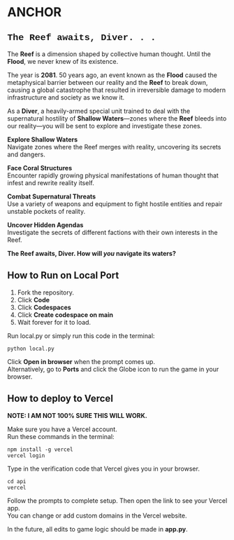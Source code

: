# ANCHOR
<span style="font-family: 'Courier New', monospace;">

## The Reef awaits, Diver. . .
</span>

The **Reef** is a dimension shaped by collective human thought. Until the **Flood**, we never knew of its existence.

The year is **2081**. 50 years ago, an event known as the **Flood** caused the metaphysical barrier between our reality and the **Reef** to break down, causing a global catastrophe that resulted in irreversible damage to modern infrastructure and society as we know it.

As a **Diver**, a heavily-armed special unit trained to deal with the supernatural hostility of **Shallow Waters**—zones where the **Reef** bleeds into our reality—you will be sent to explore and investigate these zones.

**Explore Shallow Waters**\
Navigate zones where the Reef merges with reality, uncovering its secrets and dangers.

**Face Coral Structures**\
Encounter rapidly growing physical manifestations of human thought that infest and rewrite reality itself.

**Combat Supernatural Threats**\
Use a variety of weapons and equipment to fight hostile entities and repair unstable pockets of reality.

**Uncover Hidden Agendas**\
Investigate the secrets of different factions with their own interests in the Reef.

**The Reef awaits, Diver. How will *you* navigate its waters?**

## How to Run on Local Port

1. Fork the repository.
2. Click **Code**
3. Click **Codespaces**
3. Click **Create codespace on main**
5. Wait forever for it to load.

Run local.py or simply run this code in the terminal:
```
python local.py
```
Click **Open in browser** when the prompt comes up.\
Alternatively, go to **Ports** and click the Globe icon to run the game in your browser.

## How to deploy to Vercel

**NOTE: I AM NOT 100% SURE THIS WILL WORK.**

Make sure you have a Vercel account.\
Run these commands in the terminal:
```
npm install -g vercel
vercel login
```
Type in the verification code that Vercel gives you in your browser.
```
cd api
vercel
```
Follow the prompts to complete setup. Then open the link to see your Vercel app.\
You can change or add custom domains in the Vercel website.

In the future, all edits to game logic should be made in **app.py**.
